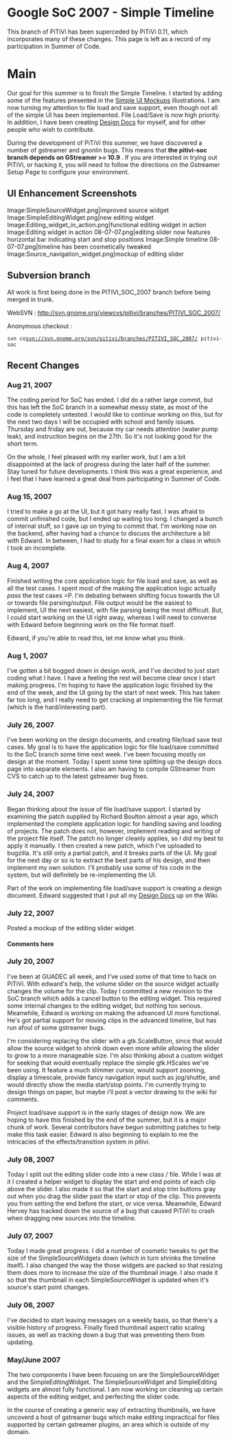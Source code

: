 # Google SoC 2007 - Simple Timeline

This branch of PiTiVi has been superceded by PiTiVi 0.11, which
incorporates many of these changes. This page is left as a record of
my participation in Summer of Code.

# Main

Our goal for this summer is to finish the Simple Timeline. I started by
adding some of the features presented in the [Simple UI
Mockups](design/2007_design/2007_Simple_UI_Mockups.md) illustrations. I am now turning
my attention to file load and save support, even though not all of the
simple UI has been implemented. File Load/Save is now high priority. In
addition, I have been creating [Design Docs](design.md) for
myself, and for other people who wish to contribute.

During the development of PiTiVi this summer, we have discovered a
number of gstreamer and gnonlin bugs. This means that <b>the pitivi-soc
branch depends on GStreamer &gt;= 10.9 </b>. If you are interested in
trying out PiTiVi, or hacking it, you will need to follow the directions
on the Gstreamer Setup Page to configure your environment.

## UI Enhancement Screenshots

Image:SimpleSourceWidget.png|improved source widget
Image:SimpleEditingWidget.png|new editing widget
Image:Editing\_widget\_in\_action.png|functional editing widget in
action Image:Editing widget in action 08-07-07.png|editing slider now
features horizontal bar indicating start and stop positions Image:Simple
timeline 08-07-07.png|timeline has been cosmetically tweaked
Image:Source\_navigation\_widget.png|mockup of editing slider

## Subversion branch

All work is first being done in the PITIVI\_SOC\_2007 branch before
being merged in trunk.

WebSVN : <http://svn.gnome.org/viewcvs/pitivi/branches/PITIVI_SOC_2007/>

Anonymous checkout :

` svn co `[`svn://svn.gnome.org/svn/pitivi/branches/PITIVI_SOC_2007/`](svn://svn.gnome.org/svn/pitivi/branches/PITIVI_SOC_2007/)` pitivi-soc`

## Recent Changes

### Aug 21, 2007

The coding period for SoC has ended. I did do a rather large commit, but
this has left the SoC branch in a somewhat messy state, as most of the
code is completely untested. I would like to continue working on this,
but for the next two days I will be occupied with school and family
issues. Thursday and friday are out, because my car needs attention
(water pump leak), and instruction begins on the 27th. So it's not
looking good for the short term.

On the whole, I feel pleased with my earlier work, but I am a bit
disappointed at the lack of progress during the later half of the
summer. Stay tuned for future developments. I think this was a great
experience, and I feel that I have learned a great deal from
participating in Summer of Code.

### Aug 15, 2007

I tried to make a go at the UI, but it got hairy really fast. I was
afraid to commit unfinished code, but I ended up waiting too long. I
changed a bunch of internal stuff, so I gave up on trying to commit
that. I'm working now on the backend, after having had a chance to
discuss the architecture a bit with Edward. In between, I had to study
for a final exam for a class in which I took an incomplete.

### Aug 4, 2007

Finished writing the core application logic for file load and save, as
well as all the test cases. I spent most of the making the application
logic actually <i>pass</i> the test cases =P. I'm debating between
shifting focus towards the UI or towards file parsing/output. File
output would be the easiest to implement, UI the next easiest, with file
parsing being the most difficult. But, I could start working on the UI
right away, whereas I will need to converse with Edward before beginning
work on the file format itself.

Edward, if you're able to read this, let me know what you think.

### Aug 1, 2007

I've gotten a bit bogged down in design work, and I've decided to just
start coding what I have. I have a feeling the rest will become clear
once I start making progress. I'm hoping to have the application logic
finished by the end of the week, and the UI going by the start of next
week. This has taken far too long, and I really need to get cracking at
implementing the file format (which is the hard/interesting part).

### July 26, 2007

I've been working on the design documents, and creating file/load save
test cases. My goal is to have the application logic for file load/save
committed to the SoC branch some time next week. I've been focusing
mostly on design at the moment. Today I spent some time splitting up the
design docs page into separate elements. I also am having to compile
GStreamer from CVS to catch up to the latest gstreamer bug fixes.

### July 24, 2007

Began thinking about the issue of file load/save support. I started by
examining the patch supplied by Richard Boulton almost a year ago, which
implemented the complete application logic for handling saving and
loading of projects. The patch does not, however, implement reading and
writing of the project file itself. The patch no longer cleanly applies,
so I did my best to apply it manually. I then created a new patch, which
I've uploaded to bugzilla. It's still only a partial patch, and it
breaks parts of the UI. My goal for the next day or so is to extract the
best parts of his design, and then implement my own solution. I'll
probably use some of his code in the system, but will definitely be
re-implementing the UI.

Part of the work on implementing file load/save support is creating a
design document. Edward suggested that I put all my [Design
Docs](design.md) up on the Wiki.

### July 22, 2007

Posted a mockup of the editing slider widget.

#### Comments here

### July 20, 2007

I've been at GUADEC all week, and I've used some of that time to hack on
PiTiVi. With edward's help, the volume slider on the source widget
actually changes the volume for the clip. Today I committed a new
revision to the SoC branch which adds a cancel button to the editing
widget. This required some internal changes to the editing widget, but
nothing too serious. Meanwhile, Edward is working on making the advanced
UI more functional. He's got partial support for moving clips in the
advanced timeline, but has run afoul of some gstreamer bugs.

I'm considering replacing the slider with a gtk.ScaleButton, since that
would allow the source widget to shrink down even more while allowing
the slider to grow to a more manageable size. I'm also thinking about a
custom widget for seeking that would eventually replace the simple
gtk.HScales we've been using. It feature a much slimmer cursor, would
support zooming, display a timescale, provide fancy navigation input
such as jog/shuttle, and would directly show the media start/stop
points. I'm currently trying to design things on paper, but maybe i'll
post a vector drawing to the wiki for comments.

Project load/save support is in the early stages of design now. We are
hoping to have this finished by the end of the summer, but it is a major
chunk of work. Several contributors have begun submitting patches to
help make this task easier. Edward is also beginning to explain to me
the intricacies of the effects/transition system in pitivi.

### July 08, 2007

Today I split out the editing slider code into a new class / file. While
I was at it I created a helper widget to display the start and end
points of each clip above the slider. I also made it so that the start
and stop trim buttons gray out when you drag the slider past the start
or stop of the clip. This prevents you from setting the end before the
start, or vice versa. Meanwhile, Edward Hervey has tracked down the
source of a bug that caused PiTiVi to crash when dragging new sources
into the timeline.

### July 07, 2007

Today I made great progress. I did a number of cosmetic tweaks to get
the size of the SimpleSourceWidgets down (which in turn shrinks the
timeline itself). I also changed the way the those widgets are packed so
that resizing them does more to increase the size of the thumbnail
image. I also made it so that the thumbnail in each SimpleSourceWidget
is updated when it's source's start point changes.

### July 06, 2007

I've decided to start leaving messages on a weekly basis, so that
there's a visible history of progress. Finally fixed thumbnail aspect
ratio scaling issues, as well as tracking down a bug that was preventing
them from updating.

### May/June 2007

The two components I have been focusing on are the SimpleSourceWidget
and the SimpleEditingWidget. The SimpleSourceWidget and SimpleEditing
widgets are almost fully functional. I am now working on cleaning up
certain aspects of the editing widget, and perfecting the slider code.

In the course of creating a generic way of extracting thumbnails, we
have uncoverd a host of gstreamer bugs which make editing impractical
for files supported by certain gstreamer plugins, an area which is
outside of my domain.
